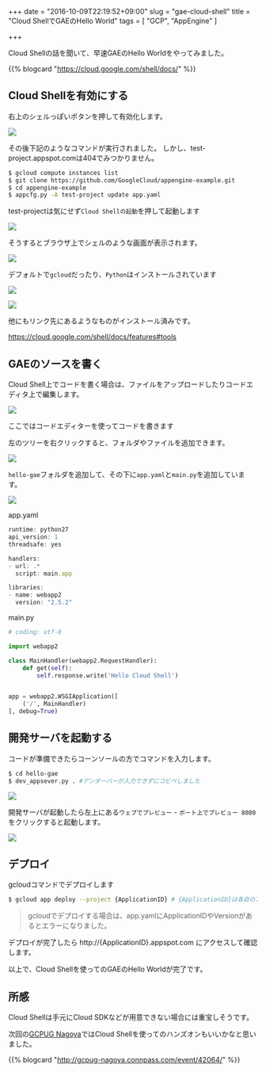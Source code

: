 +++
date = "2016-10-09T22:19:52+09:00"
slug = "gae-cloud-shell"
title = "Cloud ShellでGAEのHello World"
tags = [
  "GCP", "AppEngine"
]

+++

Cloud Shellの話を聞いて、早速GAEのHello Worldをやってみました。

{{% blogcard "https://cloud.google.com/shell/docs/" %}}

<!--more-->

## Cloud Shellを有効にする

右上のシェルっぽいボタンを押して有効化します。

![](/post/2016/10/activate-cloud-shell.jpg)

その後下記のようなコマンドが実行されました。
しかし、test-project.appspot.comは404でみつかりません。

```sh
$ gcloud compute instances list
$ git clone https://github.com/GoogleCloud/appengine-example.git
$ cd appengine-example
$ appcfg.py -A test-project update app.yaml
```

test-projectは気にせず`Cloud Shellの起動`を押して起動します

![](/post/2016/10/activate-cloud-shell3.jpg)

そうするとブラウザ上でシェルのような画面が表示されます。

![](/post/2016/10/activate-cloud-shell4.jpg)

デフォルトで`gcloud`だったり、`Python`はインストールされています

![](/post/2016/10/cloud-shell-gcloud.jpg)

![](/post/2016/10/cloud-shell-python.jpg)

他にもリンク先にあるようなものがインストール済みです。

https://cloud.google.com/shell/docs/features#tools

## GAEのソースを書く

Cloud Shell上でコードを書く場合は、ファイルをアップロードしたりコードエディタ上で編集します。

![](/post/2016/10/edit-code.jpg)

ここではコードエディターを使ってコードを書きます

左のツリーを右クリックすると、フォルダやファイルを追加できます。

![](/post/2016/10/code-editor.jpg)

`hello-gae`フォルダを追加して、その下に`app.yaml`と`main.py`を追加しています。

![](/post/2016/10/add-code.jpg)

app.yaml

```javascript
runtime: python27
api_version: 1
threadsafe: yes

handlers:
- url: .*
  script: main.app

libraries:
- name: webapp2
  version: "2.5.2"
```

main.py

```python
# coding: utf-8

import webapp2

class MainHandler(webapp2.RequestHandler):
    def get(self):
        self.response.write('Hello Cloud Shell')


app = webapp2.WSGIApplication([
    ('/', MainHandler)
], debug=True)
```

## 開発サーバを起動する

コードが準備できたらコーンソールの方でコマンドを入力します。

```sh
$ cd hello-gae
$ dev_appsever.py . #アンダーバーが入力できずにコピペしました
```

![](/post/2016/10/appserver.jpg)

開発サーバが起動したら左上にある`ウェブでプレビュー` - `ポート上でプレビュー 8080`をクリックすると起動します。

![](/post/2016/10/preview.jpg)

## デプロイ

gcloudコマンドでデプロイします

```sh
$ gcloud app deploy --project {ApplicationID} # {ApplicationID}は各自のアプリケーションIDに置き換える
```

> gcloudでデプロイする場合は、app.yamlにApplicationIDやVersionがあるとエラーになりました。

デプロイが完了したら http://{ApplicationID}.appspot.com にアクセスして確認します。

以上で、Cloud Shellを使ってのGAEのHello Worldが完了です。

## 所感

Cloud Shellは手元にCloud SDKなどが用意できない場合には重宝しそうです。

次回の[GCPUG Nagoya](http://gcpug-nagoya.connpass.com/event/42064/)ではCloud Shellを使ってのハンズオンもいいかなと思いました。

{{% blogcard "http://gcpug-nagoya.connpass.com/event/42064/" %}}
